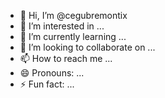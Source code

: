 - 👋 Hi, I’m @cegubremontix
- 👀 I’m interested in ...
- 🌱 I’m currently learning ...
- 💞️ I’m looking to collaborate on ...
- 📫 How to reach me ...
- 😄 Pronouns: ...
- ⚡ Fun fact: ...

<!---
cegubremontix/cegubremontix is a ✨ special ✨ repository because its `README.md` (this file) appears on your GitHub profile.
You can click the Preview link to take a look at your changes.
--->
